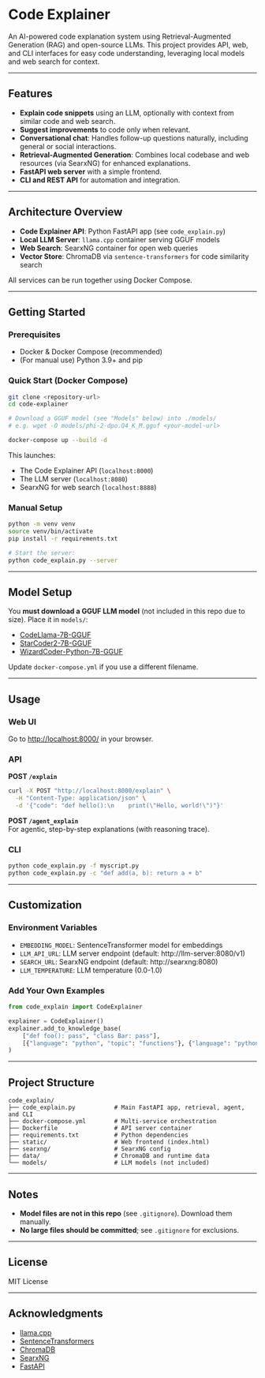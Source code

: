 # Code Explainer

An AI-powered code explanation system using Retrieval-Augmented Generation (RAG) and open-source LLMs. This project provides API, web, and CLI interfaces for easy code understanding, leveraging local models and web search for context.

---

## Features

- **Explain code snippets** using an LLM, optionally with context from similar code and web search.
- **Suggest improvements** to code only when relevant.
- **Conversational chat**: Handles follow-up questions naturally, including general or social interactions.
- **Retrieval-Augmented Generation**: Combines local codebase and web resources (via SearxNG) for enhanced explanations.
- **FastAPI web server** with a simple frontend.
- **CLI and REST API** for automation and integration.

---

## Architecture Overview

- **Code Explainer API**: Python FastAPI app (see `code_explain.py`)
- **Local LLM Server**: `llama.cpp` container serving GGUF models
- **Web Search**: SearxNG container for open web queries
- **Vector Store**: ChromaDB via `sentence-transformers` for code similarity search

All services can be run together using Docker Compose.

---

## Getting Started

### Prerequisites

- Docker & Docker Compose (recommended)
- (For manual use) Python 3.9+ and pip

### Quick Start (Docker Compose)

```bash
git clone <repository-url>
cd code-explainer

# Download a GGUF model (see "Models" below) into ./models/
# e.g. wget -O models/phi-2-dpo.Q4_K_M.gguf <your-model-url>

docker-compose up --build -d
```

This launches:
- The Code Explainer API (`localhost:8000`)
- The LLM server (`localhost:8080`)
- SearxNG for web search (`localhost:8888`)

### Manual Setup

```bash
python -m venv venv
source venv/bin/activate
pip install -r requirements.txt

# Start the server:
python code_explain.py --server
```

---

## Model Setup

You **must download a GGUF LLM model** (not included in this repo due to size). Place it in `models/`:

- [CodeLlama-7B-GGUF](https://huggingface.co/TheBloke/CodeLlama-7B-GGUF)
- [StarCoder2-7B-GGUF](https://huggingface.co/TheBloke/starcoder2-7b-GGUF)
- [WizardCoder-Python-7B-GGUF](https://huggingface.co/TheBloke/WizardCoder-Python-7B-GGUF)

Update `docker-compose.yml` if you use a different filename.

---

## Usage

### Web UI

Go to [http://localhost:8000/](http://localhost:8000/) in your browser.

### API

**POST `/explain`**

```bash
curl -X POST "http://localhost:8000/explain" \
  -H "Content-Type: application/json" \
  -d '{"code": "def hello():\n    print(\"Hello, world!\")"}'
```

**POST `/agent_explain`**  
For agentic, step-by-step explanations (with reasoning trace).

### CLI

```bash
python code_explain.py -f myscript.py
python code_explain.py -c "def add(a, b): return a + b"
```

---

## Customization

### Environment Variables

- `EMBEDDING_MODEL`: SentenceTransformer model for embeddings
- `LLM_API_URL`: LLM server endpoint (default: http://llm-server:8080/v1)
- `SEARCH_URL`: SearxNG endpoint (default: http://searxng:8080)
- `LLM_TEMPERATURE`: LLM temperature (0.0-1.0)

### Add Your Own Examples

```python
from code_explain import CodeExplainer

explainer = CodeExplainer()
explainer.add_to_knowledge_base(
    ["def foo(): pass", "class Bar: pass"],
    [{"language": "python", "topic": "functions"}, {"language": "python", "topic": "classes"}]
)
```

---

## Project Structure

```
code_explain/
├── code_explain.py           # Main FastAPI app, retrieval, agent, and CLI
├── docker-compose.yml        # Multi-service orchestration
├── Dockerfile                # API server container
├── requirements.txt          # Python dependencies
├── static/                   # Web frontend (index.html)
├── searxng/                  # SearxNG config
├── data/                     # ChromaDB and runtime data
└── models/                   # LLM models (not included)
```

---

## Notes

- **Model files are not in this repo** (see `.gitignore`). Download them manually.
- **No large files should be committed**; see `.gitignore` for exclusions.

---

## License

MIT License

---

## Acknowledgments

- [llama.cpp](https://github.com/ggerganov/llama.cpp)
- [SentenceTransformers](https://www.sbert.net/)
- [ChromaDB](https://github.com/chroma-core/chroma)
- [SearxNG](https://github.com/searxng/searxng)
- [FastAPI](https://fastapi.tiangolo.com/)
